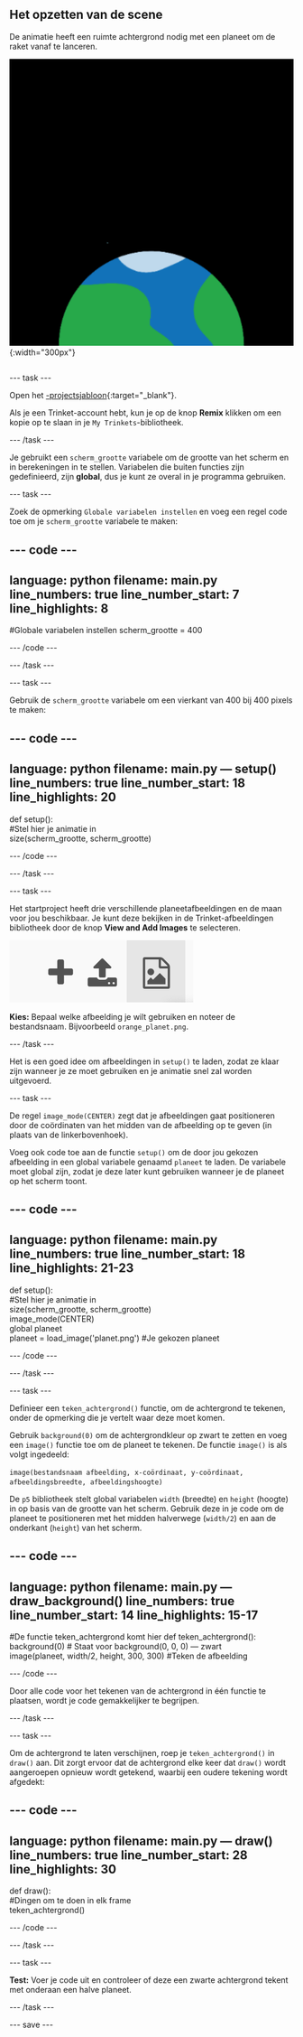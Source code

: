 ## Het opzetten van de scene

<div style="display: flex; flex-wrap: wrap">
<div style="flex-basis: 200px; flex-grow: 1; margin-right: 15px;">
De animatie heeft een ruimte achtergrond nodig met een planeet om de raket vanaf te lanceren.
</div>
<div>

![Een planeet tegen een zwarte achtergrond.](images/step_2.png){:width="300px"}

</div>
</div>

--- task ---

Open het [-projectsjabloon](https://trinket.io/python/9ef894a933){:target="_blank"}.

Als je een Trinket-account hebt, kun je op de knop **Remix** klikken om een kopie op te slaan in je `My Trinkets`-bibliotheek.

--- /task ---

Je gebruikt een `scherm_grootte` variabele om de grootte van het scherm en in berekeningen in te stellen. Variabelen die buiten functies zijn gedefinieerd, zijn **global**, dus je kunt ze overal in je programma gebruiken.

--- task ---

Zoek de opmerking `Globale variabelen instellen` en voeg een regel code toe om je `scherm_grootte` variabele te maken:

--- code ---
---
language: python 
filename: main.py 
line_numbers: true 
line_number_start: 7
line_highlights: 8
---

#Globale variabelen instellen
scherm_grootte = 400

--- /code ---

--- /task ---

--- task ---

Gebruik de `scherm_grootte` variabele om een vierkant van 400 bij 400 pixels te maken:

--- code ---
---
language: python 
filename: main.py — setup() 
line_numbers: true 
line_number_start: 18
line_highlights: 20
---

def setup():   
    #Stel hier je animatie in   
    size(scherm_grootte, scherm_grootte)


--- /code ---

--- /task ---

--- task ---

Het startproject heeft drie verschillende planeetafbeeldingen en de maan voor jou beschikbaar. Je kunt deze bekijken in de Trinket-afbeeldingen bibliotheek door de knop **View and Add Images** te selecteren.

![Een plusteken, een uploadsymbool en een afbeeldingssymbool. Het afbeeldingssymbool is gemarkeerd.](images/trinket_image.png)

**Kies:** Bepaal welke afbeelding je wilt gebruiken en noteer de bestandsnaam. Bijvoorbeeld `orange_planet.png`.

--- /task ---

Het is een goed idee om afbeeldingen in `setup()` te laden, zodat ze klaar zijn wanneer je ze moet gebruiken en je animatie snel zal worden uitgevoerd.

--- task ---

De regel `image_mode(CENTER)` zegt dat je afbeeldingen gaat positioneren door de coördinaten van het midden van de afbeelding op te geven (in plaats van de linkerbovenhoek).

Voeg ook code toe aan de functie `setup()` om de door jou gekozen afbeelding in een global variabele genaamd `planeet` te laden. De variabele moet global zijn, zodat je deze later kunt gebruiken wanneer je de planeet op het scherm toont.

--- code ---
---
language: python 
filename: main.py 
line_numbers: true 
line_number_start: 18
line_highlights: 21-23
---

def setup():   
    #Stel hier je animatie in   
    size(scherm_grootte, scherm_grootte)   
    image_mode(CENTER)   
    global planeet   
    planeet = load_image('planet.png') #Je gekozen planeet


--- /code ---

--- /task ---

--- task ---

Definieer een `teken_achtergrond()` functie, om de achtergrond te tekenen, onder de opmerking die je vertelt waar deze moet komen.

Gebruik `background(0)` om de achtergrondkleur op zwart te zetten en voeg een `image()` functie toe om de planeet te tekenen. De functie `image()` is als volgt ingedeeld:

`image(bestandsnaam afbeelding, x-coördinaat, y-coördinaat, afbeeldingsbreedte, afbeeldingshoogte)`

De `p5` bibliotheek stelt global variabelen `width` (breedte) en `height` (hoogte) in op basis van de grootte van het scherm. Gebruik deze in je code om de planeet te positioneren met het midden halverwege (`width/2`) en aan de onderkant (`height`) van het scherm.

--- code ---
---
language: python 
filename: main.py — draw_background() 
line_numbers: true 
line_number_start: 14
line_highlights: 15-17
---

#De functie teken_achtergrond komt hier
def teken_achtergrond():   
    background(0) # Staat voor background(0, 0, 0) — zwart    
    image(planeet, width/2, height, 300, 300) #Teken de afbeelding


--- /code ---

Door alle code voor het tekenen van de achtergrond in één functie te plaatsen, wordt je code gemakkelijker te begrijpen.

--- /task --- 

--- task ---

Om de achtergrond te laten verschijnen, roep je `teken_achtergrond()` in `draw()` aan. Dit zorgt ervoor dat de achtergrond elke keer dat `draw()` wordt aangeroepen opnieuw wordt getekend, waarbij een oudere tekening wordt afgedekt:

--- code ---
---
language: python 
filename: main.py — draw() 
line_numbers: true 
line_number_start: 28
line_highlights: 30
---

def draw():   
    #Dingen om te doen in elk frame    
    teken_achtergrond()

--- /code ---

--- /task ---

--- task ---

**Test:** Voer je code uit en controleer of deze een zwarte achtergrond tekent met onderaan een halve planeet.

--- /task ---

--- save ---
